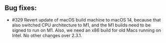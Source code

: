 ## Bug fixes:

* \#329 Revert update of macOS build machine to macOS 14, because that also switched CPU architecture to M1, and the M1 builds
need to be signed to run on M1. Also, we need an x86 build for old Macs running on Intel. No other changes over 2.3.1.
